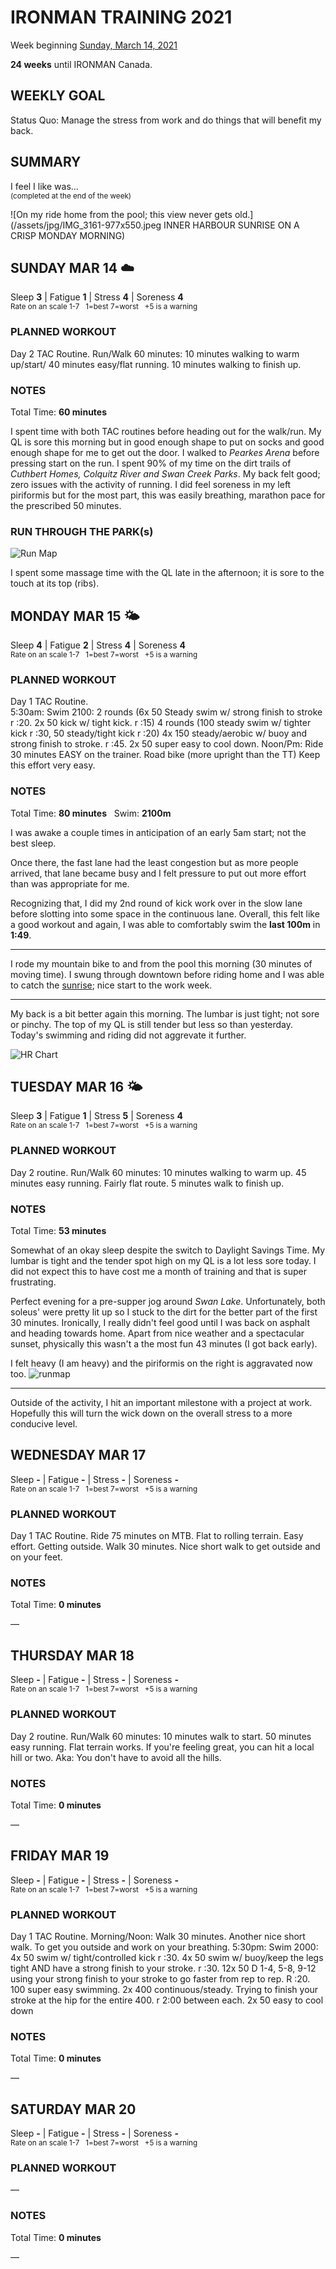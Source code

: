 # IRONMAN TRAINING 2021
Week beginning [Sunday, March 14, 2021](javascript:flick('sun');)

**24 weeks** until IRONMAN Canada.

## WEEKLY GOAL
Status Quo:  Manage the stress from work and do things that will benefit my back.

## SUMMARY
I feel I like was...  
<sup>(completed at the end of the week)</sup>
<!--OVERTRAINING|ON THE EDGE|STAYING CONSISTENT|LAGGING A BIT-->

![On my ride home from the pool; this view never gets old.](/assets/jpg/IMG_3161-977x550.jpeg INNER HARBOUR SUNRISE ON A CRISP MONDAY MORNING)

## SUNDAY MAR 14 ☁️
Sleep **3** | Fatigue **1** | Stress **4** | Soreness **4**  
<sup>Rate on an scale 1-7 &nbsp; 1=best 7=worst &nbsp; +5 is a warning</sup>

### PLANNED WORKOUT
Day 2 TAC Routine.  Run/Walk 60 minutes: 10 minutes walking to warm up/start/ 40 minutes easy/flat running. 10 minutes walking to finish up.

### NOTES
Total Time: **60 minutes**

I spent time with both TAC routines before heading out for the walk/run.  My QL is sore this morning but in good enough shape to put on socks and good enough shape for me to get out the door.  I walked to _Pearkes Arena_ before pressing start on the run.  I spent 90% of my time on the dirt trails of _Cuthbert Homes, Colquitz River and Swan Creek Parks_.   My back felt good; zero issues with the activity of running.  I did feel soreness in my left piriformis but for the most part, this was easily breathing, marathon pace for the prescribed 50 minutes.
<!---->
### RUN THROUGH THE PARK(s)
![Run Map](/assets/jpg/runmap-20210314.jpeg)

I spent some massage time with the QL late in the afternoon; it is sore to the touch at its top (ribs).

<!---->
## MONDAY MAR 15 🌤
Sleep **4** | Fatigue **2** | Stress **4** | Soreness **4**  
<sup>Rate on an scale 1-7 &nbsp; 1=best 7=worst &nbsp; +5 is a warning</sup>

### PLANNED WORKOUT
Day 1 TAC Routine.  
5:30am: Swim 2100: 
2 rounds (6x 50 Steady swim w/ strong finish to stroke r :20. 2x 50 kick w/ tight kick. r :15) 
4 rounds (100 steady swim w/ tighter kick r :30, 50 steady/tight kick r :20)
4x 150 steady/aerobic w/ buoy and strong finish to stroke. r :45. 2x 50 super easy to cool down. 
Noon/Pm: Ride 30 minutes EASY on the trainer. Road bike (more upright than the TT) Keep this effort very easy. 

### NOTES
Total Time: **80 minutes** &nbsp; Swim: **2100m**

I was awake a couple times in anticipation of an early 5am start; not the best sleep.

Once there, the fast lane had the least congestion but as more people arrived, that lane became busy and I felt pressure to put out more effort than was appropriate for me.
<!---->
Recognizing that, I did my 2nd round of kick work over in the slow lane before slotting into some space in the continuous lane.  Overall, this felt like a good workout and again, I was able to comfortably swim the **last 100m** in **1:49**.

---

I rode my mountain bike to and from the pool this morning (30 minutes of moving time).  I swung through downtown before riding home and I was able to catch the [sunrise](javascript:flkty.select(2);); nice start to the work week.

---

My back is a bit better again this morning.  The lumbar is just tight; not sore or pinchy.  The top of my QL is still tender but less so than yesterday. Today's swimming and riding did not aggrevate it further.

![HR Chart](/assets/jpg/swim-hr-20210315.jpeg)

<!---->
## TUESDAY MAR 16 🌤
Sleep **3** | Fatigue **1** | Stress **5** | Soreness **4**  
<sup>Rate on an scale 1-7 &nbsp; 1=best 7=worst &nbsp; +5 is a warning</sup>

### PLANNED WORKOUT
Day 2 routine. 
Run/Walk 60 minutes: 10 minutes walking to warm up. 45 minutes easy running. Fairly flat route. 5 minutes walk to finish up. 

### NOTES
Total Time: **53 minutes**

Somewhat of an okay sleep despite the switch to Daylight Savings Time.  My lumbar is tight and the tender spot high on my QL is a lot less sore today.  I did not expect this to have cost me a month of training and that is super frustrating.

Perfect evening for a pre-supper jog around _Swan Lake_.  Unfortunately, both soleus' were pretty lit up so I stuck to the dirt for the better part of the first 30 minutes.  Ironically, I really didn't feel good until I was back on asphalt and heading towards home.  Apart from nice weather and a spectacular sunset, physically this wasn't a the most fun 43 minutes (I got back early).
<!---->
I felt heavy (I am heavy) and the piriformis on the right is aggravated now too.
![runmap](/assets/jpg/runmap-20210316.jpeg)

---

Outside of the activity, I hit an important milestone with a project at work.  Hopefully this will turn the wick down on the overall stress to a more conducive level.


<!---->
## WEDNESDAY MAR 17
Sleep **-** | Fatigue **-** | Stress **-** | Soreness **-**  
<sup>Rate on an scale 1-7 &nbsp; 1=best 7=worst &nbsp; +5 is a warning</sup>

### PLANNED WORKOUT
Day 1 TAC Routine. 
Ride 75 minutes on MTB. Flat to rolling terrain. Easy effort. Getting outside. 
Walk 30 minutes. Nice short walk to get outside and on your feet.

### NOTES
Total Time: **0 minutes**

&mdash; 


<!---->
## THURSDAY MAR 18
Sleep **-** | Fatigue **-** | Stress **-** | Soreness **-**  
<sup>Rate on an scale 1-7 &nbsp; 1=best 7=worst &nbsp; +5 is a warning</sup>

### PLANNED WORKOUT
Day 2 routine. 
Run/Walk 60 minutes: 10 minutes walk to start. 50 minutes easy running. Flat terrain works. If you're feeling great, you can hit a local hill or two. Aka: You don't have to avoid all the hills.

### NOTES
Total Time: **0 minutes**

&mdash; 


<!---->
## FRIDAY MAR 19
Sleep **-** | Fatigue **-** | Stress **-** | Soreness **-**  
<sup>Rate on an scale 1-7 &nbsp; 1=best 7=worst &nbsp; +5 is a warning</sup>

### PLANNED WORKOUT
Day 1 TAC Routine. 
Morning/Noon: Walk 30 minutes. Another nice short walk. To get you outside and work on your breathing. 
5:30pm: Swim 2000: 
4x 50 swim w/ tight/controlled kick r :30. 4x 50 swim w/ buoy/keep the legs tight AND have a strong finish to your stroke. r :30. 
12x 50 D 1-4, 5-8, 9-12 using your strong finish to your stroke to go faster from rep to rep. R :20. 
100 super easy swimming. 
2x 400 continuous/steady. Trying to finish your stroke at the hip for the entire 400. r 2:00 between each. 
2x 50 easy to cool down

### NOTES
Total Time: **0 minutes**

&mdash; 


<!---->
## SATURDAY MAR 20
Sleep **-** | Fatigue **-** | Stress **-** | Soreness **-**  
<sup>Rate on an scale 1-7 &nbsp; 1=best 7=worst &nbsp; +5 is a warning</sup>

### PLANNED WORKOUT
&mdash; 

### NOTES
Total Time: **0 minutes**

&mdash; 


<!---->